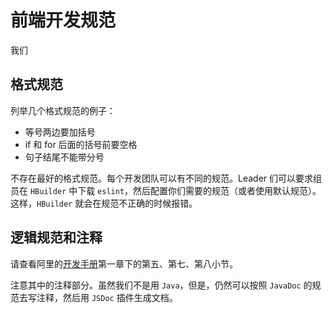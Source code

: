 # 前端开发规范
我们

## 格式规范
列举几个格式规范的例子：
- 等号两边要加括号
- if 和 for 后面的括号前要空格
- 句子结尾不能带分号


不存在最好的格式规范。每个开发团队可以有不同的规范。Leader 们可以要求组员在 `HBuilder` 中下载 `eslint`，然后配置你们需要的规范（或者使用默认规范）。这样，`HBuilder` 就会在规范不正确的时候报错。

## 逻辑规范和注释
请查看阿里的[开发手册](../resources/best-practice.pdf)第一章下的第五、第七、第八小节。

注意其中的注释部分。虽然我们不是用 `Java`，但是，仍然可以按照 `JavaDoc` 的规范去写注释，然后用 `JSDoc` 插件生成文档。
